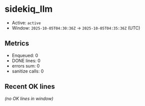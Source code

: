 # sidekiq_llm

- Active: `active`
- Window: `2025-10-05T04:30:36Z` → `2025-10-05T04:35:36Z` (UTC)

## Metrics
- Enqueued: 0
- DONE lines: 0
- errors sum: 0
- sanitize calls: 0

## Recent OK lines
_(no OK lines in window)_
